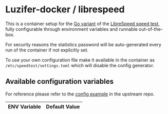 # Luzifer-docker / librespeed

This is a container setup for the [Go variant](https://github.com/librespeed/speedtest-go) of the [LibreSpeed speed test](https://librespeed.org/), fully configurable through environment variables and runnable out-of-the-box.

For security reasons the statistics password will be auto-generated every run of the container if not explicitly set.

To use your own configuration file make it available in the container as `/etc/speedtest/settings.toml` which will disable the config generator.

## Available configuration variables

For reference please refer to the [config example](https://github.com/librespeed/speedtest-go/blob/master/settings.toml) in the upstream repo.

| ENV Variable | Default Value |
| ------------ | ------------- |
